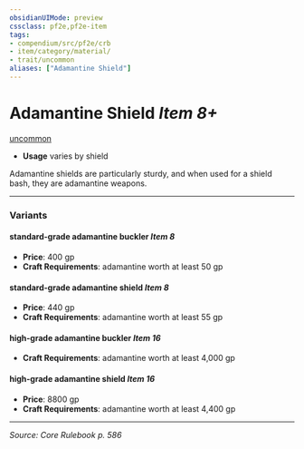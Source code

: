 ```yaml
---
obsidianUIMode: preview
cssclass: pf2e,pf2e-item
tags:
- compendium/src/pf2e/crb
- item/category/material/
- trait/uncommon
aliases: ["Adamantine Shield"]
---
```

# Adamantine Shield *Item 8+*  
[uncommon](rules/traits/uncommon.md "Uncommon Rarity Trait")  

- **Usage** varies by shield

Adamantine shields are particularly sturdy, and when used for a shield bash, they are adamantine weapons.

---

### Variants

#### standard-grade adamantine buckler *Item 8*

- **Price**: 400 gp
- **Craft Requirements**: adamantine worth at least 50 gp

#### standard-grade adamantine shield *Item 8*

- **Price**: 440 gp
- **Craft Requirements**: adamantine worth at least 55 gp

#### high-grade adamantine buckler *Item 16*

- **Craft Requirements**: adamantine worth at least 4,000 gp

#### high-grade adamantine shield *Item 16*

- **Price**: 8800 gp
- **Craft Requirements**: adamantine worth at least 4,400 gp

---
*Source: Core Rulebook p. 586*
